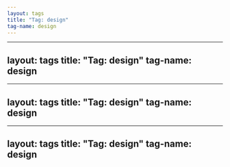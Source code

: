 ```yaml
---
layout: tags
title: "Tag: design"
tag-name: design
---
```

---
layout: tags
title: "Tag: design"
tag-name: design
---
---
layout: tags
title: "Tag: design"
tag-name: design
---
---
layout: tags
title: "Tag: design"
tag-name: design
---
